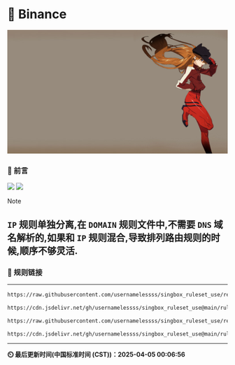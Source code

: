 
# 🧸 Binance
![](https://raw.githubusercontent.com/usernamelessss/picture-bed/main/images/202504042256831.jpg)
### 📣 前言
![](https://shields.io/badge/-移除重复规则-ff69b4) ![](https://shields.io/badge/-IP&nbsp;规则单独存放不与&nbsp;DOMAIN&nbsp;等混合-green)
> [!NOTE]
**`IP` 规则单独分离,在 `DOMAIN` 规则文件中,不需要 `DNS` 域名解析的,如果和 `IP` 规则混合,导致排列路由规则的时候,顺序不够灵活.**
---

###  🔗 规则链接
---

```url
https://raw.githubusercontent.com/usernamelessss/singbox_ruleset_use/refs/heads/main/rule/Binance/Binance_No_IP.json
```

```url
https://cdn.jsdelivr.net/gh/usernamelessss/singbox_ruleset_use@main/rule/Binance/Binance_No_IP.json
```

```url
https://raw.githubusercontent.com/usernamelessss/singbox_ruleset_use/refs/heads/main/rule/Binance/Binance_No_IP.srs
```

```url
https://cdn.jsdelivr.net/gh/usernamelessss/singbox_ruleset_use@main/rule/Binance/Binance_No_IP.srs
```

---
**⏲️ 最后更新时间(中国标准时间 (CST))：2025-04-05 00:06:56**